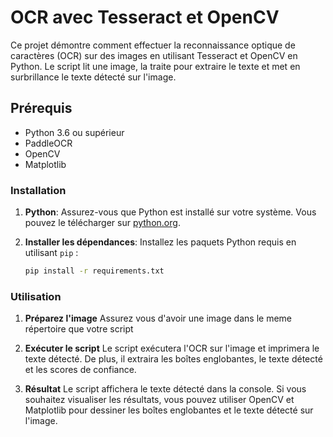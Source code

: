 # OCR avec Tesseract et OpenCV

Ce projet démontre comment effectuer la reconnaissance optique de caractères (OCR) sur des images en utilisant Tesseract et OpenCV en Python. Le script lit une image, la traite pour extraire le texte et met en surbrillance le texte détecté sur l'image.

## Prérequis

- Python 3.6 ou supérieur
- PaddleOCR
- OpenCV
- Matplotlib

### Installation

1. **Python**: Assurez-vous que Python est installé sur votre système. Vous pouvez le télécharger sur [python.org](https://www.python.org/downloads/).

2. **Installer les dépendances**: Installez les paquets Python requis en utilisant `pip` :
   ```sh
   pip install -r requirements.txt

### Utilisation

1. **Préparez l'image** Assurez vous d'avoir une image dans le meme répertoire que votre script

2. **Exécuter le script** Le script exécutera l'OCR sur l'image et imprimera le texte détecté. De plus, il extraira les boîtes englobantes, le texte détecté et les scores de confiance.

3. **Résultat** Le script affichera le texte détecté dans la console. Si vous souhaitez visualiser les résultats, vous pouvez utiliser OpenCV et Matplotlib pour dessiner les boîtes englobantes et le texte détecté sur l'image.
